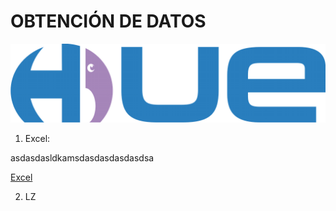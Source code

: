 # OBTENCIÓN DE DATOS

![HUE](.\Images\DcNg-aiV0AAXh-k.png)





1.  Excel: 

   asdasdasldkamsdasdasdasdasdsa

   [Excel](https://github.com/faiderfl/PowerBI/blob/master/Datos/P1-Airline-Comparison.xlsx)

2. LZ

   

